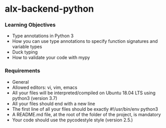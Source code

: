<h1> alx-backend-python </h1>

<h3>Learning Objectives</h3>

- Type annotations in Python 3
- How you can use type annotations to specify function signatures and variable types
- Duck typing
- How to validate your code with mypy

<h3>Requirements</h3>

- General
- Allowed editors: vi, vim, emacs
- All your files will be interpreted/compiled on Ubuntu 18.04 LTS using python3 (version 3.7)
- All your files should end with a new line
- The first line of all your files should be exactly #!/usr/bin/env python3
- A README.md file, at the root of the folder of the project, is mandatory
- Your code should use the pycodestyle style (version 2.5.)
